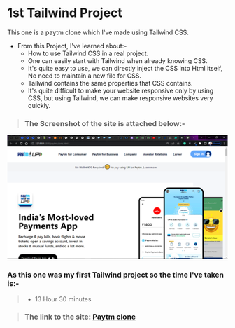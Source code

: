 # 1st Tailwind Project
This one is a paytm clone which I've made using Tailwind CSS.

- From this Project, I've learned about:-
  - How to use Tailwind CSS in a real project.
  - One can easily start with Tailwind when already knowing CSS.
  - It's quite easy to use, we can directly inject the CSS into Html itself, No need to maintain a new file for CSS.
  - Tailwind contains the same properties that CSS contains.
  - It's quite difficult to make your website responsive only by using CSS, but using Tailwind, we can make responsive websites very quickly.


> ### The Screenshot of the site is attached below:-

![Project-1 Tailwind ScreenShot:](SS1.png "Paytm Clone")

### As this one was my first Tailwind project so the time I've taken is:-
> - 13 Hour 30 minutes

> ### The link to the site: [Paytm clone](https://aim-paytm-clone.netlify.app/)